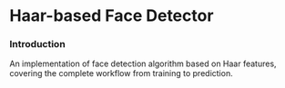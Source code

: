 # Haar-based Face Detector
### Introduction
An implementation of face detection algorithm based on Haar features, covering the complete workflow from training to prediction.
### 